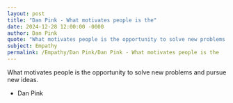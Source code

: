 ```yaml
---
layout: post
title: "Dan Pink - What motivates people is the"
date: 2024-12-28 12:00:00 -0000
author: Dan Pink
quote: "What motivates people is the opportunity to solve new problems and pursue new ideas."
subject: Empathy
permalink: /Empathy/Dan Pink/Dan Pink - What motivates people is the
---
```


What motivates people is the opportunity to solve new problems and pursue new ideas.

- Dan Pink
